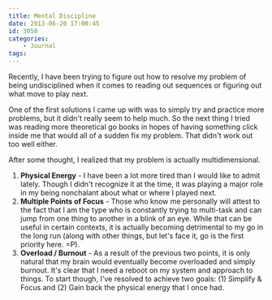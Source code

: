 ```yaml
---
title: Mental Discipline
date: 2013-06-20 17:00:45
id: 3050
categories:
	- Journal
tags:
---
```


Recently, I have been trying to figure out how to resolve my problem of being undisciplined when it comes to reading out sequences or figuring out what move to play next.

One of the first solutions I came up with was to simply try and practice more problems, but it didn't really seem to help much. So the next thing I tried was reading more theoretical go books in hopes of having something click inside me that would all of a sudden fix my problem. That didn't work out too well either.

After some thought, I realized that my problem is actually multidimensional.

1.  <span style="line-height: 13px;">**Physical Energy** - I have been a lot more tired than I would like to admit lately. Though I didn't recognize it at the time, it was playing a major role in my being nonchalant about what or where I played next.  </span>
2.  **Multiple Points of Focus** - Those who know me personally will attest to the fact that I am the type who is constantly trying to multi-task and can jump from one thing to another in a blink of an eye. While that can be useful in certain contexts, it is actually becoming detrimental to my go in the long run (along with other things, but let's face it, go is the first priority here. =P).
3.  **Overload / Burnout** - As a result of the previous two points, it is only natural that my brain would eventually become overloaded and simply burnout.
It's clear that I need a reboot on my system and approach to things. To start though, I've resolved to achieve two goals: (1) Simplify &amp; Focus and (2) Gain back the physical energy that I once had.
